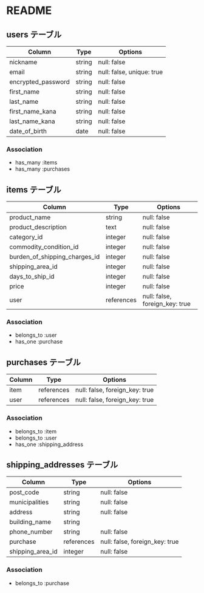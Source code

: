 # README




## users テーブル
| Column                 | Type   | Options                   |
| ---------------------- | ------ | ------------------------- |
| nickname               | string | null: false               |
| email                  | string | null: false, unique: true |
| encrypted_password     | string | null: false               |
| first_name             | string | null: false               |
| last_name              | string | null: false               |
| first_name_kana        | string | null: false               |
| last_name_kana         | string | null: false               |
| date_of_birth          | date   | null: false               |

### Association

- has_many :items 
- has_many :purchases

## items テーブル

| Column                           | Type       | Options                        |
| -------------------------------- | ---------- | ------------------------------ |
| product_name                     | string     | null: false                    |
| product_description              | text       | null: false                    |
| category_id                      | integer    | null: false                    |
| commodity_condition_id           | integer    | null: false                    |
| burden_of_shipping_charges_id    | integer    | null: false                    |
| shipping_area_id                 | integer    | null: false                    |
| days_to_ship_id                  | integer    | null: false                    |
| price                            | integer    | null: false                    |
| user                             | references | null: false, foreign_key: true |



### Association

- belongs_to :user
- has_one :purchase

## purchases テーブル

| Column                | Type       | Options                        |
| --------------------- | ---------- | ------------------------------ |
| item               | references | null: false, foreign_key: true |
| user                  | references | null: false, foreign_key: true |

### Association

- belongs_to :item
- belongs_to :user
- has_one :shipping_address

## shipping_addresses テーブル

| Column            | Type       | Options                        |
| ------------------| ---------- | ------------------------------ |
| post_code         | string     | null: false                    |
| municipalities    | string     | null: false                    |
| address           | string     | null: false                    |
| building_name     | string     |                                |
| phone_number      | string     | null: false                    |
| purchase          | references | null: false, foreign_key: true |
| shipping_area_id  | integer    | null: false                    |

### Association

- belongs_to :purchase

